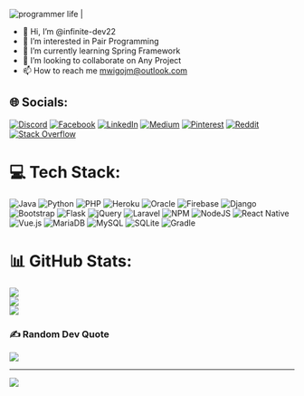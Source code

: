 ![programmer life](https://github.com/infinite-dev22/infinite-dev22/assets/77667007/8f548690-72d2-468b-b260-71e69a4cb0b6) |

- 👋 Hi, I’m @infinite-dev22
- 👀 I’m interested in Pair Programming
- 🌱 I’m currently learning Spring Framework
- 💞️ I’m looking to collaborate on Any Project
- 📫 How to reach me mwigojm@outlook.com

<!---
infinite-dev22/infinite-dev22 is a ✨ special ✨ repository because its `README.md` (this file) appears on your GitHub profile.
You can click the Preview link to take a look at your changes.
--->

## 🌐 Socials:
[![Discord](https://img.shields.io/badge/Discord-%237289DA.svg?logo=discord&logoColor=white)](htttps://discord.gg/https://discord.gg/tWUCPaXTAq) [![Facebook](https://img.shields.io/badge/Facebook-%231877F2.svg?logo=Facebook&logoColor=white)](https://facebook.com/mwigo-jonathan-mark) [![LinkedIn](https://img.shields.io/badge/LinkedIn-%230077B5.svg?logo=linkedin&logoColor=white)](https://linkedin.com/in/jonathan-mark-mwigo) [![Medium](https://img.shields.io/badge/Medium-12100E?logo=medium&logoColor=white)](https://medium.com/@@mwigojm) [![Pinterest](https://img.shields.io/badge/Pinterest-%23E60023.svg?logo=Pinterest&logoColor=white)](https://pinterest.com/MjmDev) [![Reddit](https://img.shields.io/badge/Reddit-%23FF4500.svg?logo=Reddit&logoColor=white)](https://reddit.com/user/u/markjm1) [![Stack Overflow](https://img.shields.io/badge/-Stackoverflow-FE7A16?logo=stack-overflow&logoColor=white)](https://stackoverflow.com/users/15981431) 

# 💻 Tech Stack:
![Java](https://img.shields.io/badge/java-%23ED8B00.svg?style=for-the-badge&logo=java&logoColor=white) ![Python](https://img.shields.io/badge/python-3670A0?style=for-the-badge&logo=python&logoColor=ffdd54) ![PHP](https://img.shields.io/badge/php-%23777BB4.svg?style=for-the-badge&logo=php&logoColor=white) ![Heroku](https://img.shields.io/badge/heroku-%23430098.svg?style=for-the-badge&logo=heroku&logoColor=white) ![Oracle](https://img.shields.io/badge/Oracle-F80000?style=for-the-badge&logo=oracle&logoColor=white) ![Firebase](https://img.shields.io/badge/firebase-%23039BE5.svg?style=for-the-badge&logo=firebase) ![Django](https://img.shields.io/badge/django-%23092E20.svg?style=for-the-badge&logo=django&logoColor=white) ![Bootstrap](https://img.shields.io/badge/bootstrap-%23563D7C.svg?style=for-the-badge&logo=bootstrap&logoColor=white) ![Flask](https://img.shields.io/badge/flask-%23000.svg?style=for-the-badge&logo=flask&logoColor=white) ![jQuery](https://img.shields.io/badge/jquery-%230769AD.svg?style=for-the-badge&logo=jquery&logoColor=white) ![Laravel](https://img.shields.io/badge/laravel-%23FF2D20.svg?style=for-the-badge&logo=laravel&logoColor=white) ![NPM](https://img.shields.io/badge/NPM-%23000000.svg?style=for-the-badge&logo=npm&logoColor=white) ![NodeJS](https://img.shields.io/badge/node.js-6DA55F?style=for-the-badge&logo=node.js&logoColor=white) ![React Native](https://img.shields.io/badge/react_native-%2320232a.svg?style=for-the-badge&logo=react&logoColor=%2361DAFB) ![Vue.js](https://img.shields.io/badge/vuejs-%2335495e.svg?style=for-the-badge&logo=vuedotjs&logoColor=%234FC08D) ![MariaDB](https://img.shields.io/badge/MariaDB-003545?style=for-the-badge&logo=mariadb&logoColor=white) ![MySQL](https://img.shields.io/badge/mysql-%2300f.svg?style=for-the-badge&logo=mysql&logoColor=white) ![SQLite](https://img.shields.io/badge/sqlite-%2307405e.svg?style=for-the-badge&logo=sqlite&logoColor=white) ![Gradle](https://img.shields.io/badge/Gradle-02303A.svg?style=for-the-badge&logo=Gradle&logoColor=white)
# 📊 GitHub Stats:
![](https://github-readme-stats.vercel.app/api?username=infinite-dev22&theme=vue-dark&hide_border=false&include_all_commits=false&count_private=false)<br/>
![](https://github-readme-streak-stats.herokuapp.com/?user=infinite-dev22&theme=vue-dark&hide_border=false)<br/>
![](https://github-readme-stats.vercel.app/api/top-langs/?username=infinite-dev22&theme=vue-dark&hide_border=false&include_all_commits=false&count_private=false&layout=compact)

### ✍️ Random Dev Quote
![](https://quotes-github-readme.vercel.app/api?type=horizontal&theme=radical)

---
[![](https://visitcount.itsvg.in/api?id=infinite-dev22&label=Profile%20Views&pretty=true)](https://visitcount.itsvg.in)
